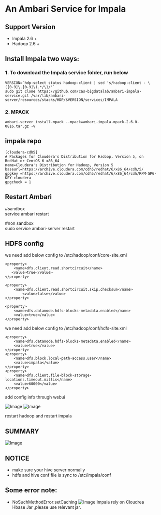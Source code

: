 An Ambari Service for Impala
====

## Support Version
- Impala 2.6 +
- Hadoop 2.6 +

## Install Impala two ways:

### 1. To download the Impala service folder, run below    

```
VERSION=`hdp-select status hadoop-client | sed 's/hadoop-client - \([0-9]\.[0-9]\).*/\1/'`
sudo git clone https://github.com/cas-bigdatalab/ambari-impala-service.git /var/lib/ambari-server/resources/stacks/HDP/$VERSION/services/IMPALA        
```

### 2. MPACK 
```
ambari-server install-mpack --mpack=ambari-impala-mpack-2.6.0-0816.tar.gz -v
```

## impala repo
```
[cloudera-cdh5]
# Packages for Cloudera's Distribution for Hadoop, Version 5, on RedHat	or CentOS 6 x86_64
name=Cloudera's Distribution for Hadoop, Version 5
baseurl=https://archive.cloudera.com/cdh5/redhat/6/x86_64/cdh/5/
gpgkey =https://archive.cloudera.com/cdh5/redhat/6/x86_64/cdh/RPM-GPG-KEY-cloudera    
gpgcheck = 1
```


## Restart Ambari
\#sandbox  
service ambari restart

\#non sandbox  
sudo service ambari-server restart


## HDFS config
we need add below config to /etc/hadoop/conf/core-site.xml
```
<property>
    <name>dfs.client.read.shortcircuit</name> 
   <value>true</value>
</property>

<property>
    <name>dfs.client.read.shortcircuit.skip.checksum</name>
        <value>false</value>
</property>

<property> 
    <name>dfs.datanode.hdfs-blocks-metadata.enabled</name> 
    <value>true</value>
</property>
```
we need add below config to /etc/hadoop/conf/hdfs-site.xml
```
<property>
    <name>dfs.datanode.hdfs-blocks-metadata.enabled</name> 
    <value>true</value>
</property>
<property> 
    <name>dfs.block.local-path-access.user</name> 
    <value>impala</value>
</property>
<property>
    <name>dfs.client.file-block-storage-locations.timeout.millis</name>
    <value>60000</value>
</property>
```
add config info through webui

![Image](../master/screenshots/core-site.png?raw=true)
![Image](../master/screenshots/hdfs-site.png?raw=true)

restart hadoop and restart impala

## SUMMARY
![Image](../master/screenshots/summary.png?raw=true)

## NOTICE
- make sure your hive server normally
- hdfs and hive conf file is sync to /etc/impala/conf

## Some error note:
- NoSuchMethodError:setCaching
![Image](../master/screenshots/impala-error.jpg?raw=true)
Impala rely on Cloudrea Hbase Jar ,please use relevant jar.

